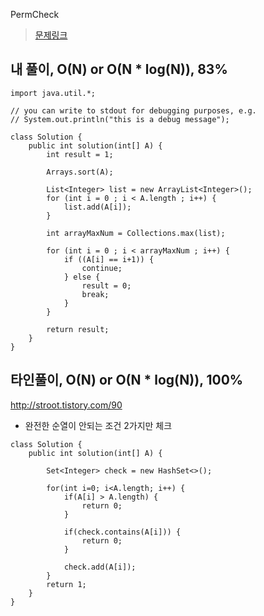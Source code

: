 PermCheck

> [문제링크](https://app.codility.com/programmers/lessons/4-counting_elements/perm_check/)


## 내 풀이, O(N) or O(N * log(N)), 83%
```
import java.util.*;

// you can write to stdout for debugging purposes, e.g.
// System.out.println("this is a debug message");

class Solution {
    public int solution(int[] A) {
		int result = 1;
		
		Arrays.sort(A); 
		
		List<Integer> list = new ArrayList<Integer>(); 
		for (int i = 0 ; i < A.length ; i++) {
			list.add(A[i]); 
		}
		
		int arrayMaxNum = Collections.max(list); 
		
		for (int i = 0 ; i < arrayMaxNum ; i++) {
			if ((A[i] == i+1)) {
				continue;
			} else {
				result = 0;
				break;
			}
		}
		
		return result;
    }
}
```
## 타인풀이, O(N) or O(N * log(N)), 100%
http://stroot.tistory.com/90
- 완전한 순열이 안되는 조건 2가지만 체크
```
class Solution {
    public int solution(int[] A) {
        
        Set<Integer> check = new HashSet<>();
        
        for(int i=0; i<A.length; i++) {
            if(A[i] > A.length) {
                return 0;
            }
            
            if(check.contains(A[i])) {
                return 0;
            }
            
            check.add(A[i]);
        }
        return 1;
    }
}
```